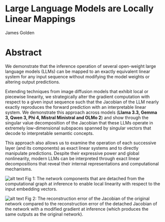 # Large Language Models are Locally Linear Mappings
James Golden

# Abstract

We demonstrate that the inference operation of several open-weight large language models (LLMs) can be mapped to an exactly equivalent linear system for any input sequence without modifying the model weights or altering output predictions. 

Extending techniques from image diffusion models that exhibit local or piecewise linearity, we strategically alter the gradient computation with respect to a given input sequence such that the Jacobian of the LLM nearly exactly reproduces the forward prediction with an interpretable linear system. We demonstrate this approach across models (**Llama 3.3, Gemma 3, Qwen 3, Phi 4, Mistral Ministral and OLMo 2**) and show through the singular value decomposition of the Jacobian that these LLMs operate in extremely low-dimensional subspaces spanned by singular vectors that decode to interpretable semantic concepts. 

This approach also allows us to examine the operation of each successive layer (and its components) as exact linear systems and to directly manipulate predictions. Despite their expressive power and global nonlinearity, modern LLMs can be interpreted through exact linear decompositions that reveal their internal representations and computational mechanisms.

![alt text](https://github.com/jamesgolden1/llms-are-llms/blob/main/images/fig1-llama-detached-swiglu.png "Llama 3 Detached Jacobian Architecture")
Fig 1: The network components that are detached from the computational graph at inference to enable local linearity with respect to the input embedding vectors.

![alt text](https://github.com/jamesgolden1/llms-are-llms/blob/main/images/fig3-jacobian-reconstruction.png "Llama 3.2 Detached Jacobian Reconstruction Error")
Fig 2: The reconstruction error of the Jacobian of the original network compared to the reconstruction error of the detached Jacobian of the network with a modified gradient at inference (which produces the same outputs as the original network).

